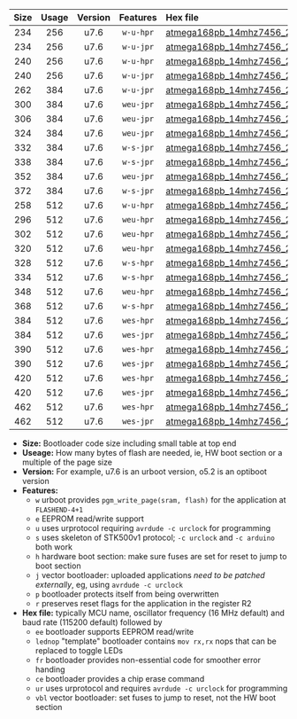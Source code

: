 |Size|Usage|Version|Features|Hex file|
|:-:|:-:|:-:|:-:|:--|
|234|256|u7.6|`w-u-hpr`|[atmega168pb_14mhz7456_230400bps_ur.hex](https://raw.githubusercontent.com/stefanrueger/urboot/main//atmega168pb_14mhz7456_230400bps_ur.hex)|
|234|256|u7.6|`w-u-jpr`|[atmega168pb_14mhz7456_230400bps_ur_vbl.hex](https://raw.githubusercontent.com/stefanrueger/urboot/main//atmega168pb_14mhz7456_230400bps_ur_vbl.hex)|
|240|256|u7.6|`w-u-hpr`|[atmega168pb_14mhz7456_230400bps_lednop_ur.hex](https://raw.githubusercontent.com/stefanrueger/urboot/main//atmega168pb_14mhz7456_230400bps_lednop_ur.hex)|
|240|256|u7.6|`w-u-jpr`|[atmega168pb_14mhz7456_230400bps_lednop_ur_vbl.hex](https://raw.githubusercontent.com/stefanrueger/urboot/main//atmega168pb_14mhz7456_230400bps_lednop_ur_vbl.hex)|
|262|384|u7.6|`w-u-jpr`|[atmega168pb_14mhz7456_230400bps_lednop_fr_ur_vbl.hex](https://raw.githubusercontent.com/stefanrueger/urboot/main//atmega168pb_14mhz7456_230400bps_lednop_fr_ur_vbl.hex)|
|300|384|u7.6|`weu-jpr`|[atmega168pb_14mhz7456_230400bps_ee_ur_vbl.hex](https://raw.githubusercontent.com/stefanrueger/urboot/main//atmega168pb_14mhz7456_230400bps_ee_ur_vbl.hex)|
|306|384|u7.6|`weu-jpr`|[atmega168pb_14mhz7456_230400bps_ee_lednop_ur_vbl.hex](https://raw.githubusercontent.com/stefanrueger/urboot/main//atmega168pb_14mhz7456_230400bps_ee_lednop_ur_vbl.hex)|
|324|384|u7.6|`weu-jpr`|[atmega168pb_14mhz7456_230400bps_ee_lednop_fr_ur_vbl.hex](https://raw.githubusercontent.com/stefanrueger/urboot/main//atmega168pb_14mhz7456_230400bps_ee_lednop_fr_ur_vbl.hex)|
|332|384|u7.6|`w-s-jpr`|[atmega168pb_14mhz7456_230400bps_vbl.hex](https://raw.githubusercontent.com/stefanrueger/urboot/main//atmega168pb_14mhz7456_230400bps_vbl.hex)|
|338|384|u7.6|`w-s-jpr`|[atmega168pb_14mhz7456_230400bps_lednop_vbl.hex](https://raw.githubusercontent.com/stefanrueger/urboot/main//atmega168pb_14mhz7456_230400bps_lednop_vbl.hex)|
|352|384|u7.6|`weu-jpr`|[atmega168pb_14mhz7456_230400bps_ee_lednop_fr_ce_ur_vbl.hex](https://raw.githubusercontent.com/stefanrueger/urboot/main//atmega168pb_14mhz7456_230400bps_ee_lednop_fr_ce_ur_vbl.hex)|
|372|384|u7.6|`w-s-jpr`|[atmega168pb_14mhz7456_230400bps_lednop_fr_vbl.hex](https://raw.githubusercontent.com/stefanrueger/urboot/main//atmega168pb_14mhz7456_230400bps_lednop_fr_vbl.hex)|
|258|512|u7.6|`w-u-hpr`|[atmega168pb_14mhz7456_230400bps_lednop_fr_ur.hex](https://raw.githubusercontent.com/stefanrueger/urboot/main//atmega168pb_14mhz7456_230400bps_lednop_fr_ur.hex)|
|296|512|u7.6|`weu-hpr`|[atmega168pb_14mhz7456_230400bps_ee_ur.hex](https://raw.githubusercontent.com/stefanrueger/urboot/main//atmega168pb_14mhz7456_230400bps_ee_ur.hex)|
|302|512|u7.6|`weu-hpr`|[atmega168pb_14mhz7456_230400bps_ee_lednop_ur.hex](https://raw.githubusercontent.com/stefanrueger/urboot/main//atmega168pb_14mhz7456_230400bps_ee_lednop_ur.hex)|
|320|512|u7.6|`weu-hpr`|[atmega168pb_14mhz7456_230400bps_ee_lednop_fr_ur.hex](https://raw.githubusercontent.com/stefanrueger/urboot/main//atmega168pb_14mhz7456_230400bps_ee_lednop_fr_ur.hex)|
|328|512|u7.6|`w-s-hpr`|[atmega168pb_14mhz7456_230400bps.hex](https://raw.githubusercontent.com/stefanrueger/urboot/main//atmega168pb_14mhz7456_230400bps.hex)|
|334|512|u7.6|`w-s-hpr`|[atmega168pb_14mhz7456_230400bps_lednop.hex](https://raw.githubusercontent.com/stefanrueger/urboot/main//atmega168pb_14mhz7456_230400bps_lednop.hex)|
|348|512|u7.6|`weu-hpr`|[atmega168pb_14mhz7456_230400bps_ee_lednop_fr_ce_ur.hex](https://raw.githubusercontent.com/stefanrueger/urboot/main//atmega168pb_14mhz7456_230400bps_ee_lednop_fr_ce_ur.hex)|
|368|512|u7.6|`w-s-hpr`|[atmega168pb_14mhz7456_230400bps_lednop_fr.hex](https://raw.githubusercontent.com/stefanrueger/urboot/main//atmega168pb_14mhz7456_230400bps_lednop_fr.hex)|
|384|512|u7.6|`wes-hpr`|[atmega168pb_14mhz7456_230400bps_ee.hex](https://raw.githubusercontent.com/stefanrueger/urboot/main//atmega168pb_14mhz7456_230400bps_ee.hex)|
|384|512|u7.6|`wes-jpr`|[atmega168pb_14mhz7456_230400bps_ee_vbl.hex](https://raw.githubusercontent.com/stefanrueger/urboot/main//atmega168pb_14mhz7456_230400bps_ee_vbl.hex)|
|390|512|u7.6|`wes-hpr`|[atmega168pb_14mhz7456_230400bps_ee_lednop.hex](https://raw.githubusercontent.com/stefanrueger/urboot/main//atmega168pb_14mhz7456_230400bps_ee_lednop.hex)|
|390|512|u7.6|`wes-jpr`|[atmega168pb_14mhz7456_230400bps_ee_lednop_vbl.hex](https://raw.githubusercontent.com/stefanrueger/urboot/main//atmega168pb_14mhz7456_230400bps_ee_lednop_vbl.hex)|
|420|512|u7.6|`wes-hpr`|[atmega168pb_14mhz7456_230400bps_ee_lednop_fr.hex](https://raw.githubusercontent.com/stefanrueger/urboot/main//atmega168pb_14mhz7456_230400bps_ee_lednop_fr.hex)|
|420|512|u7.6|`wes-jpr`|[atmega168pb_14mhz7456_230400bps_ee_lednop_fr_vbl.hex](https://raw.githubusercontent.com/stefanrueger/urboot/main//atmega168pb_14mhz7456_230400bps_ee_lednop_fr_vbl.hex)|
|462|512|u7.6|`wes-hpr`|[atmega168pb_14mhz7456_230400bps_ee_lednop_fr_ce.hex](https://raw.githubusercontent.com/stefanrueger/urboot/main//atmega168pb_14mhz7456_230400bps_ee_lednop_fr_ce.hex)|
|462|512|u7.6|`wes-jpr`|[atmega168pb_14mhz7456_230400bps_ee_lednop_fr_ce_vbl.hex](https://raw.githubusercontent.com/stefanrueger/urboot/main//atmega168pb_14mhz7456_230400bps_ee_lednop_fr_ce_vbl.hex)|

- **Size:** Bootloader code size including small table at top end
- **Useage:** How many bytes of flash are needed, ie, HW boot section or a multiple of the page size
- **Version:** For example, u7.6 is an urboot version, o5.2 is an optiboot version
- **Features:**
  + `w` urboot provides `pgm_write_page(sram, flash)` for the application at `FLASHEND-4+1`
  + `e` EEPROM read/write support
  + `u` uses urprotocol requiring `avrdude -c urclock` for programming
  + `s` uses skeleton of STK500v1 protocol; `-c urclock` and `-c arduino` both work
  + `h` hardware boot section: make sure fuses are set for reset to jump to boot section
  + `j` vector bootloader: uploaded applications *need to be patched externally*, eg, using `avrdude -c urclock`
  + `p` bootloader protects itself from being overwritten
  + `r` preserves reset flags for the application in the register R2
- **Hex file:** typically MCU name, oscillator frequency (16 MHz default) and baud rate (115200 default) followed by
  + `ee` bootloader supports EEPROM read/write
  + `lednop` "template" bootloader contains `mov rx,rx` nops that can be replaced to toggle LEDs
  + `fr` bootloader provides non-essential code for smoother error handing
  + `ce` bootloader provides a chip erase command
  + `ur` uses urprotocol and requires `avrdude -c urclock` for programming
  + `vbl` vector bootloader: set fuses to jump to reset, not the HW boot section
